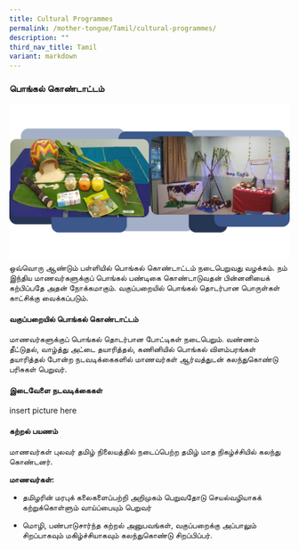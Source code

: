 ```yaml
---
title: Cultural Programmes
permalink: /mother-tongue/Tamil/cultural-programmes/
description: ""
third_nav_title: Tamil
variant: markdown
---
```

### **பொங்கல்  கொண்டாட்டம்** 
![](/images/Cultural_programmes__1.png)
ஒவ்வொரு ஆண்டும் பள்ளியில் பொங்கல் கொண்டாட்டம் நடைபெறுவது வழக்கம். நம் இந்திய மாணவர்களுக்குப் பொங்கல் பண்டிகை கொண்டாடுவதன் பின்னனியைக் கற்பிப்பதே அதன் நோக்கமாகும். வகுப்பறையில் பொங்கல் தொடர்பான பொருள்கள் காட்சிக்கு வைக்கப்படும்.  

#### வகுப்பறையில் பொங்கல் கொண்டாட்டம்

மாணவர்களுக்குப் பொங்கல் தொடர்பான போட்டிகள் நடைபெறும். வண்ணம் தீட்டுதல், வாழ்த்து அட்டை தயாரித்தல், கணினியில் பொங்கல் விளம்பரங்கள் தயாரித்தல் போன்ற நடவடிக்கைகளில் மாணவர்கள் ஆர்வத்துடன் கலந்துகொண்டு பரிசுகள் பெறுவர்.  

#### இடைவேளை நடவடிக்கைகள்  
insert picture here 
#### கற்றல் பயணம்

மாணவர்கள் புலவர் தமிழ் நிலையத்தில் நடைப்பெற்ற தமிழ் மாத நிகழ்ச்சியில் கலந்து கொண்டனர்.

**மாணவர்கள்:** 

* தமிழரின் மரபுக் கலைகளைப்பற்றி அறிமுகம் பெறுவதோடு செயல்வழியாகக் கற்றுக்கொள்ளும் வாய்ப்பையும் பெறுவர்

* மொழி, பண்பாடுசார்ந்த கற்றல் அனுபவங்கள், வகுப்பறைக்கு அப்பாலும் சிறப்பாகவும் மகிழ்ச்சியாகவும் கலந்துகொண்டு சிறப்பிப்பர்.